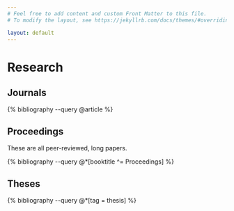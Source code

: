 ```yaml
---
# Feel free to add content and custom Front Matter to this file.
# To modify the layout, see https://jekyllrb.com/docs/themes/#overriding-theme-defaults

layout: default
---
```


# Research

## Journals

{% bibliography --query @article %}

## Proceedings

These are all peer-reviewed, long papers.

{% bibliography --query @*[booktitle ^= Proceedings] %}

## Theses

{% bibliography --query @*[tag = thesis] %}
